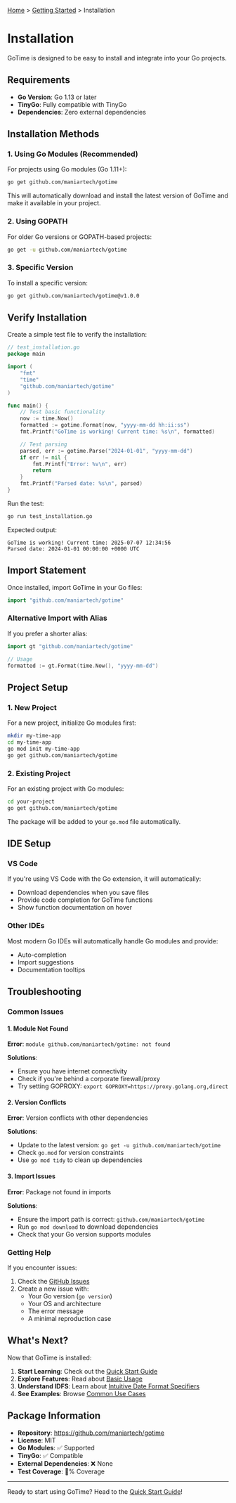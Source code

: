 [Home](../README.md) > [Getting Started](README.md) > Installation

# Installation

GoTime is designed to be easy to install and integrate into your Go projects.

## Requirements

- **Go Version**: Go 1.13 or later
- **TinyGo**: Fully compatible with TinyGo
- **Dependencies**: Zero external dependencies

## Installation Methods

### 1. Using Go Modules (Recommended)

For projects using Go modules (Go 1.11+):

```bash
go get github.com/maniartech/gotime
```

This will automatically download and install the latest version of GoTime and make it available in your project.

### 2. Using GOPATH

For older Go versions or GOPATH-based projects:

```bash
go get -u github.com/maniartech/gotime
```

### 3. Specific Version

To install a specific version:

```bash
go get github.com/maniartech/gotime@v1.0.0
```

## Verify Installation

Create a simple test file to verify the installation:

```go
// test_installation.go
package main

import (
    "fmt"
    "time"
    "github.com/maniartech/gotime"
)

func main() {
    // Test basic functionality
    now := time.Now()
    formatted := gotime.Format(now, "yyyy-mm-dd hh:ii:ss")
    fmt.Printf("GoTime is working! Current time: %s\n", formatted)

    // Test parsing
    parsed, err := gotime.Parse("2024-01-01", "yyyy-mm-dd")
    if err != nil {
        fmt.Printf("Error: %v\n", err)
        return
    }
    fmt.Printf("Parsed date: %s\n", parsed)
}
```

Run the test:

```bash
go run test_installation.go
```

Expected output:
```
GoTime is working! Current time: 2025-07-07 12:34:56
Parsed date: 2024-01-01 00:00:00 +0000 UTC
```

## Import Statement

Once installed, import GoTime in your Go files:

```go
import "github.com/maniartech/gotime"
```

### Alternative Import with Alias

If you prefer a shorter alias:

```go
import gt "github.com/maniartech/gotime"

// Usage
formatted := gt.Format(time.Now(), "yyyy-mm-dd")
```

## Project Setup

### 1. New Project

For a new project, initialize Go modules first:

```bash
mkdir my-time-app
cd my-time-app
go mod init my-time-app
go get github.com/maniartech/gotime
```

### 2. Existing Project

For an existing project with Go modules:

```bash
cd your-project
go get github.com/maniartech/gotime
```

The package will be added to your `go.mod` file automatically.

## IDE Setup

### VS Code

If you're using VS Code with the Go extension, it will automatically:
- Download dependencies when you save files
- Provide code completion for GoTime functions
- Show function documentation on hover

### Other IDEs

Most modern Go IDEs will automatically handle Go modules and provide:
- Auto-completion
- Import suggestions
- Documentation tooltips

## Troubleshooting

### Common Issues

#### 1. Module Not Found

**Error**: `module github.com/maniartech/gotime: not found`

**Solutions**:
- Ensure you have internet connectivity
- Check if you're behind a corporate firewall/proxy
- Try setting GOPROXY: `export GOPROXY=https://proxy.golang.org,direct`

#### 2. Version Conflicts

**Error**: Version conflicts with other dependencies

**Solutions**:
- Update to the latest version: `go get -u github.com/maniartech/gotime`
- Check `go.mod` for version constraints
- Use `go mod tidy` to clean up dependencies

#### 3. Import Issues

**Error**: Package not found in imports

**Solutions**:
- Ensure the import path is correct: `github.com/maniartech/gotime`
- Run `go mod download` to download dependencies
- Check that your Go version supports modules

### Getting Help

If you encounter issues:

1. Check the [GitHub Issues](https://github.com/maniartech/gotime/issues)
2. Create a new issue with:
   - Your Go version (`go version`)
   - Your OS and architecture
   - The error message
   - A minimal reproduction case

## What's Next?

Now that GoTime is installed:

1. **Start Learning**: Check out the [Quick Start Guide](quick-start.md)
2. **Explore Features**: Read about [Basic Usage](basic-usage.md)
3. **Understand IDFS**: Learn about [Intuitive Date Format Specifiers](../core-concepts/idfs.md)
4. **See Examples**: Browse [Common Use Cases](../examples/common-use-cases.md)

## Package Information

- **Repository**: https://github.com/maniartech/gotime
- **License**: MIT
- **Go Modules**: ✅ Supported
- **TinyGo**: ✅ Compatible
- **External Dependencies**: ❌ None
- **Test Coverage**: 💯% Coverage

---

Ready to start using GoTime? Head to the [Quick Start Guide](quick-start.md)!
